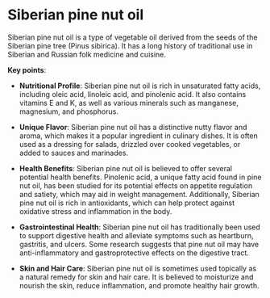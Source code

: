 [//]: # (source: ?)
[//]: # (tags: herbals)

# Siberian pine nut oil

Siberian pine nut oil is a type of vegetable oil derived from the seeds of the Siberian pine tree (Pinus sibirica). It has a long history of traditional use in Siberian and Russian folk medicine and cuisine. 

**Key points**:

* **Nutritional Profile**: Siberian pine nut oil is rich in unsaturated fatty acids, including oleic acid, linoleic acid, and pinolenic acid. It also contains vitamins E and K, as well as various minerals such as manganese, magnesium, and phosphorus.

* **Unique Flavor**: Siberian pine nut oil has a distinctive nutty flavor and aroma, which makes it a popular ingredient in culinary dishes. It is often used as a dressing for salads, drizzled over cooked vegetables, or added to sauces and marinades.

* **Health Benefits**: Siberian pine nut oil is believed to offer several potential health benefits. Pinolenic acid, a unique fatty acid found in pine nut oil, has been studied for its potential effects on appetite regulation and satiety, which may aid in weight management. Additionally, Siberian pine nut oil is rich in antioxidants, which can help protect against oxidative stress and inflammation in the body.

* **Gastrointestinal Health**: Siberian pine nut oil has traditionally been used to support digestive health and alleviate symptoms such as heartburn, gastritis, and ulcers. Some research suggests that pine nut oil may have anti-inflammatory and gastroprotective effects on the digestive tract.

* **Skin and Hair Care**: Siberian pine nut oil is sometimes used topically as a natural remedy for skin and hair care. It is believed to moisturize and nourish the skin, reduce inflammation, and promote healthy hair growth.
